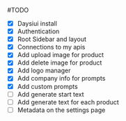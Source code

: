 #TODO
- [x] Daysiui install
- [x] Authentication
- [x] Root Sidebar and layout
- [x] Connections to my apis
- [x] Add upload image for product
- [x] Add delete image for product
- [x] Add logo manager
- [x] Add company info for prompts
- [x] Add custom prompts
- [ ] Add generate start text
- [ ] Add generate text for each product
- [ ] Metadata on the settings page
